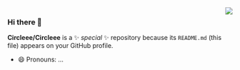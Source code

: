 <img align="right" src="https://avatars.githubusercontent.com/u/13297542?s=460&u=d8f3d49a61580d770f0de22c6108ae4cc8477f8c" />

### Hi there 👋


**Circleee/Circleee** is a ✨ _special_ ✨ repository because its `README.md` (this file) appears on your GitHub profile.


- 😄 Pronouns: ...

